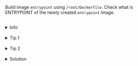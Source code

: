 Build image `entrypoint` using `/root/Dockerfile`.
Check what is ENTRYPOINT of the newly created `entrypoint` image.

<br>
<details><summary>Info</summary>
<br>

```plain
Documentation: https://docs.docker.com/engine/reference/builder/#entrypoint

You can use the ENTRYPOINT to set fairly stable default commands 
and arguments and then use either form of CMD to set 
additional defaults that are more likely to be changed.
```

</details>

<br>
<details><summary>Tip 1</summary>
<br>

```plain
Use docker run --rm cmd-image to remove container after it finished.

Use docker inspect <image-name> to get details about the image's CMD and ENTRYPOINT.
```

</details>

<br>
<details><summary>Tip 2</summary>
<br>

```plain
Once ENTRYPOINT is set, any CMD overwrites, 
without altering the ENTRYPOINT, will be interpreted as additional parameters.
(Compare output of the overwriting CMD here with the previous step)
```

</details>


<br>
<details><summary>Solution</summary>
<br>

<br>

Build docker image `/root/Dockerfile`:

<br>

```plain
cat <<EOF >> /root/Dockerfile
FROM ubuntu:latest
ENTRYPOINT ["echo", "Hello, World!"]
EOF
```{{exec}}

```plain
docker build -t entrypoint .
```{{exec}}

<br>


<br>

Run the container with default values:

<br>

```plain
docker run entrypoint
```{{exec}}

<br>

Run the container with updated ENTRYPOINT command:

<br>

```plain
docker run entrypoint echo "Goodbye, World!"
```{{exec}}


</details>